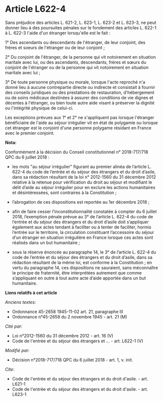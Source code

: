 # Article L622-4

Sans préjudice des articles L. 621-2, L. 623-1, L. 623-2 et L. 623-3, ne peut donner lieu à des poursuites pénales sur le
fondement des articles L. 622-1 à L. 622-3 l'aide d'un étranger lorsqu'elle est le fait :

1° Des ascendants ou descendants de l'étranger, de leur conjoint, des frères et soeurs de l'étranger ou de leur conjoint ;

2° Du conjoint de l'étranger, de la personne qui vit notoirement en situation maritale avec lui, ou des ascendants,
descendants, frères et sœurs du conjoint de l'étranger ou de la personne qui vit notoirement en situation maritale avec lui ;

3° De toute personne physique ou morale, lorsque l'acte reproché n'a donné lieu à aucune contrepartie directe ou indirecte et
consistait à fournir des conseils juridiques ou des prestations de restauration, d'hébergement ou de soins médicaux destinées
à assurer des conditions de vie dignes et décentes à l'étranger, ou bien toute autre aide visant à préserver la dignité ou
l'intégrité physique de celui-ci.

Les exceptions prévues aux 1° et 2° ne s'appliquent pas lorsque l'étranger bénéficiaire de l'aide au séjour irrégulier vit en
état de polygamie ou lorsque cet étranger est le conjoint d'une personne polygame résidant en France avec le premier
conjoint.

**Nota:**

Conformément à la décision du Conseil constitutionnel n° 2018-717/718 QPC du 6 juillet 2018 :

- les mots "au séjour irrégulier" figurant au premier alinéa de l’article L. 622-4 du code de l’entrée et du séjour des
étrangers et du droit d’asile, dans sa rédaction résultant de la loi n° 2012-1560 du 31 décembre 2012 relative à la retenue
pour vérification du droit au séjour et modifiant le délit d’aide au séjour irrégulier pour en exclure les actions
humanitaires et désintéressées, sont contraires à la Constitution ;

- l’abrogation de ces dispositions est reportée au 1er décembre 2018 ;

- afin de faire cesser l’inconstitutionnalité constatée à compter du 6 juillet 2018, l’exemption pénale prévue au 3° de
l’article L. 622-4 du code de l’entrée et du séjour des étrangers et du droit d’asile doit s’appliquer également aux actes
tendant à faciliter ou à tenter de faciliter, hormis l’entrée sur le territoire, la circulation constituant l’accessoire du
séjour d’un étranger en situation irrégulière en France lorsque ces actes sont réalisés dans un but humanitaire ;

- sous la réserve énoncée au paragraphe 14, le 3° de l’article L. 622-4 du code de l’entrée et du séjour des étrangers et du
droit d’asile, dans sa rédaction résultant de la même loi, est conforme à la Constitution ; en vertu du paragraphe 14, ces
dispositions ne sauraient, sans méconnaître le principe de fraternité, être interprétées autrement que comme s’appliquant en
outre à tout autre acte d’aide apportée dans un but humanitaire.

**Liens relatifs à cet article**

_Anciens textes_:

  - Ordonnance 45-2658 1945-11-02 art. 21, paragraphe III
  - Ordonnance n°45-2658 du 2 novembre 1945 - art. 21 (M)

_Cité par_:

  - Loi n°2012-1560 du 31 décembre 2012 - art. 16 (V)
  - Code de l'entrée et du séjour des étrangers et ... - art. L622-1 (V)

_Modifié par_:

  - Décision n°2018-717/718 QPC du 6 juillet 2018 - art. 1, v. init.

_Cite_:

  - Code de l'entrée et du séjour des étrangers et du droit d'asile. - art. L621-1
  - Code de l'entrée et du séjour des étrangers et du droit d'asile. - art. L623-1
